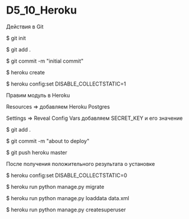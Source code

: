 # D5_10_Heroku

Действия в Git

$ git init

$ git add .

$ git commit -m "initial commit"

$ heroku create

$ heroku config:set DISABLE_COLLECTSTATIC=1


Правим модуль в Heroku

Resources => добавляем Heroku Postgres

Settings => Reveal Config Vars добавляем SECRET_KEY и его значение


$ git add .

$ git commit -m "about to deploy"

$ git push heroku master

После получения положительного результата о установке

$ heroku config:set DISABLE_COLLECTSTATIC=0

$ heroku run python manage.py migrate

$ heroku run python manage.py loaddata data.xml


$ heroku run python manage.py createsuperuser
